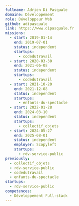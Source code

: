 ```yaml
---
fullname: Adrien Di Pasquale
domaine: Développement
role: Développeur Web
github: adipasquale
link: https://www.dipasquale.fr
missions:
  - start: 2019-01-14
    end: 2019-07-01
    status: independent
    startups:
      - codedutravail
  - start: 2020-03-30
    end: 2021-06-08
    status: independent
    startups:
      - codedutravail
  - start: 2021-10-20
    end: 2021-12-08
    status: independent
    startups:
      - enfants-du-spectacle
  - start: 2022-01-28
    end: 2024-03-10
    status: independent
    startups:
      - collectif_objets
  - start: 2024-05-27
    end: 2025-08-01
    status: independent
    employer: Scopyleft
    startups:
      - rdv-service-public
previously:
  - collectif_objets
  - rdv-service-public
  - codedutravail
  - enfants-du-spectacle
startups:
  - rdv-service-public
competences:
  - Développement Full-stack
---
```

